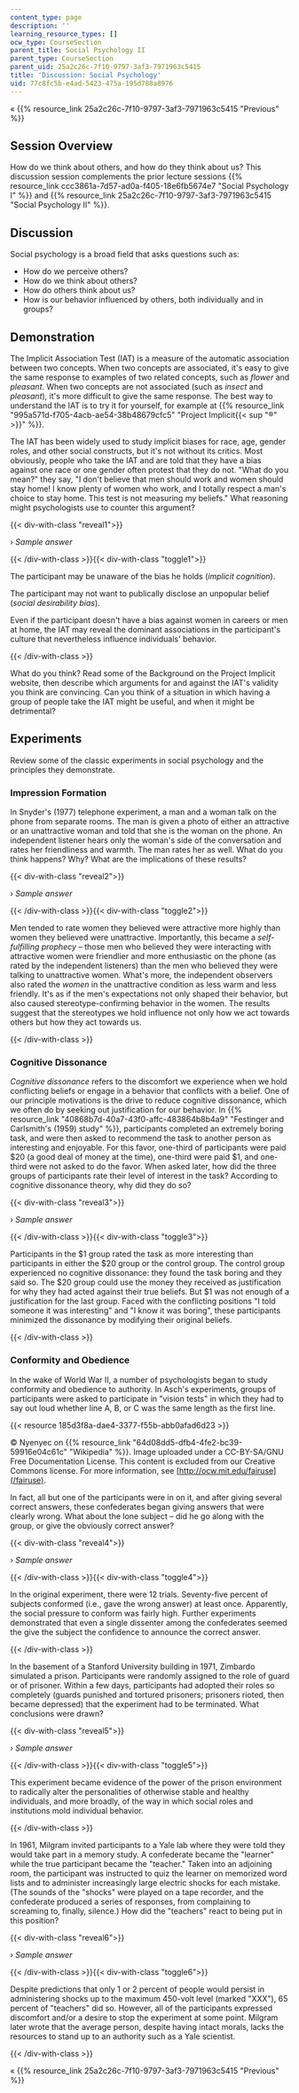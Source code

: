 ```yaml
---
content_type: page
description: ''
learning_resource_types: []
ocw_type: CourseSection
parent_title: Social Psychology II
parent_type: CourseSection
parent_uid: 25a2c26c-7f10-9797-3af3-7971963c5415
title: 'Discussion: Social Psychology'
uid: 77c8fc5b-e4ad-5423-475a-195d788a8976
---
```


« {{% resource_link 25a2c26c-7f10-9797-3af3-7971963c5415 "Previous" %}}

Session Overview
----------------

How do we think about others, and how do they think about us? This discussion session complements the prior lecture sessions {{% resource_link ccc3861a-7d57-ad0a-f405-18e6fb5674e7 "Social Psychology I" %}} and {{% resource_link 25a2c26c-7f10-9797-3af3-7971963c5415 "Social Psychology II" %}}.

Discussion
----------

Social psychology is a broad field that asks questions such as:

*   How do we perceive others?
*   How do we think about others?
*   How do others think about us?
*   How is our behavior influenced by others, both individually and in groups?

Demonstration
-------------

The Implicit Association Test (IAT) is a measure of the automatic association between two concepts. When two concepts are associated, it's easy to give the same response to examples of two related concepts, such as _flower_ and _pleasant_. When two concepts are not associated (such as _insect_ and _pleasant_), it's more difficult to give the same response. The best way to understand the IAT is to try it for yourself, for example at {{% resource_link "995a571d-f705-4acb-ae54-38b48679cfc5" "Project Implicit{{< sup \"®\" >}}" %}}.

The IAT has been widely used to study implicit biases for race, age, gender roles, and other social constructs, but it's not without its critics. Most obviously, people who take the IAT and are told that they have a bias against one race or one gender often protest that they do not. "What do you mean?" they say, "I don't believe that men should work and women should stay home! I know plenty of women who work, and I totally respect a man's choice to stay home. This test is not measuring my beliefs." What reasoning might psychologists use to counter this argument?

{{< div-with-class "reveal1">}}

› _Sample answer_

{{< /div-with-class >}}{{< div-with-class "toggle1">}}

The participant may be unaware of the bias he holds (_implicit cognition_).

The participant may not want to publically disclose an unpopular belief (_social desirability bias_).

Even if the participant doesn't have a bias against women in careers or men at home, the IAT may reveal the dominant associations in the participant's culture that nevertheless influence individuals' behavior.

{{< /div-with-class >}}

What do you think? Read some of the Background on the Project Implicit website, then describe which arguments for and against the IAT's validity you think are convincing. Can you think of a situation in which having a group of people take the IAT might be useful, and when it might be detrimental?

Experiments
-----------

Review some of the classic experiments in social psychology and the principles they demonstrate.

### Impression Formation

In Snyder's (1977) telephone experiment, a man and a woman talk on the phone from separate rooms. The man is given a photo of either an attractive or an unattractive woman and told that she is the woman on the phone. An independent listener hears only the woman's side of the conversation and rates her friendliness and warmth. The man rates her as well. What do you think happens? Why? What are the implications of these results?

{{< div-with-class "reveal2">}}

› _Sample answer_

{{< /div-with-class >}}{{< div-with-class "toggle2">}}

Men tended to rate women they believed were attractive more highly than women they believed were unattractive. Importantly, this became a _self-fulfilling prophecy_ – those men who believed they were interacting with attractive women were friendlier and more enthusiastic on the phone (as rated by the independent listeners) than the men who believed they were talking to unattractive women. What's more, the independent observers also rated the _women_ in the unattractive condition as less warm and less friendly. It's as if the men's expectations not only shaped their behavior, but also caused stereotype-confirming behavior in the women. The results suggest that the stereotypes we hold influence not only how we act towards others but how they act towards us.

{{< /div-with-class >}}

### Cognitive Dissonance

_Cognitive dissonance_ refers to the discomfort we experience when we hold conflicting beliefs or engage in a behavior that conflicts with a belief. One of our principle motivations is the drive to reduce cognitive dissonance, which we often do by seeking out justification for our behavior. In {{% resource_link "40868b7d-40a7-43f0-affc-483864b8b4a9" "Festinger and Carlsmith's (1959) study" %}}, participants completed an extremely boring task, and were then asked to recommend the task to another person as interesting and enjoyable. For this favor, one-third of participants were paid $20 (a good deal of money at the time), one-third were paid $1, and one-third were not asked to do the favor. When asked later, how did the three groups of participants rate their level of interest in the task? According to cognitive dissonance theory, why did they do so?

{{< div-with-class "reveal3">}}

› _Sample answer_

{{< /div-with-class >}}{{< div-with-class "toggle3">}}

Participants in the $1 group rated the task as more interesting than participants in either the $20 group or the control group. The control group experienced no cognitive dissonance: they found the task boring and they said so. The $20 group could use the money they received as justification for why they had acted against their true beliefs. But $1 was not enough of a justification for the last group. Faced with the conflicting positions "I told someone it was interesting" and "I know it was boring", these participants minimized the dissonance by modifying their original beliefs.

{{< /div-with-class >}}

### Conformity and Obedience

In the wake of World War II, a number of psychologists began to study conformity and obedience to authority. In Asch's experiments, groups of participants were asked to participate in "vision tests" in which they had to say out loud whether line A, B, or C was the same length as the first line.

{{< resource 185d3f8a-dae4-3377-f55b-abb0afad6d23 >}}

© Nyenyec on {{% resource_link "64d08dd5-dfb4-4fe2-bc39-59916e04c61c" "Wikipedia" %}}. Image uploaded under a CC-BY-SA/GNU Free Documentation License. This content is excluded from our Creative Commons license. For more information, see [http://ocw.mit.edu/fairuse](/fairuse).

In fact, all but one of the participants were in on it, and after giving several correct answers, these confederates began giving answers that were clearly wrong. What about the lone subject – did he go along with the group, or give the obviously correct answer?

{{< div-with-class "reveal4">}}

› _Sample answer_

{{< /div-with-class >}}{{< div-with-class "toggle4">}}

In the original experiment, there were 12 trials. Seventy-five percent of subjects conformed (i.e., gave the wrong answer) at least once. Apparently, the social pressure to conform was fairly high. Further experiments demonstrated that even a single dissenter among the confederates seemed the give the subject the confidence to announce the correct answer.

{{< /div-with-class >}}

In the basement of a Stanford University building in 1971, Zimbardo simulated a prison. Participants were randomly assigned to the role of guard or of prisoner. Within a few days, participants had adopted their roles so completely (guards punished and tortured prisoners; prisoners rioted, then became depressed) that the experiment had to be terminated. What conclusions were drawn?

{{< div-with-class "reveal5">}}

› _Sample answer_

{{< /div-with-class >}}{{< div-with-class "toggle5">}}

This experiment became evidence of the power of the prison environment to radically alter the personalities of otherwise stable and healthy individuals, and more broadly, of the way in which social roles and institutions mold individual behavior.

{{< /div-with-class >}}

In 1961, Milgram invited participants to a Yale lab where they were told they would take part in a memory study. A confederate became the "learner" while the true participant became the "teacher." Taken into an adjoining room, the participant was instructed to quiz the learner on memorized word lists and to administer increasingly large electric shocks for each mistake. (The sounds of the "shocks" were played on a tape recorder, and the confederate produced a series of responses, from complaining to screaming to, finally, silence.) How did the "teachers" react to being put in this position?

{{< div-with-class "reveal6">}}

› _Sample answer_

{{< /div-with-class >}}{{< div-with-class "toggle6">}}

Despite predictions that only 1 or 2 percent of people would persist in administering shocks up to the maximum 450-volt level (marked "XXX"), 65 percent of "teachers" did so. However, all of the participants expressed discomfort and/or a desire to stop the experiment at some point. Milgram later wrote that the average person, despite having intact morals, lacks the resources to stand up to an authority such as a Yale scientist.

{{< /div-with-class >}}

« {{% resource_link 25a2c26c-7f10-9797-3af3-7971963c5415 "Previous" %}}